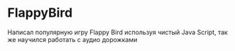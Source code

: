 # FlappyBird

Написал популярную игру Flappy Bird используя чистый Java Script, так же научился работать с аудио дорожками
